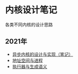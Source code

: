 # 内核设计笔记

各类不同内核的设计思路

## 2021年

- [异步内核的设计与实现（笔记）](2021/异步内核的设计与实现.md)
- [地址空间与进程](2021/地址空间与进程.md)
- [执行器与生成语义](2021/执行器与生成语义.md)
